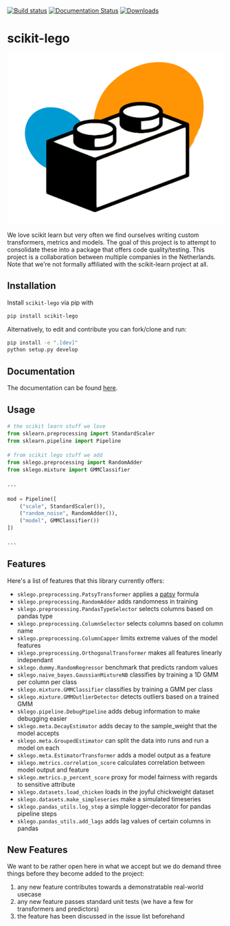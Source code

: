 [![Build status](https://github.com/koaning/scikit-lego/workflows/Unit%20Tests/badge.svg)](https://github.com/{github_id}/{repository}/workflows/{workflow_name}/badge.svg)
[![Documentation Status](https://readthedocs.org/projects/scikit-lego/badge/?version=latest)](https://scikit-lego.readthedocs.io/en/latest/?badge=latest)
[![Downloads](https://pepy.tech/badge/scikit-lego/month)](https://pepy.tech/project/scikit-lego/month)

# scikit-lego

![](images/logo.png)

We love scikit learn but very often we find ourselves writing
custom transformers, metrics and models. The goal of this project
is to attempt to consolidate these into a package that offers
code quality/testing. This project is a collaboration between
multiple companies in the Netherlands. Note that we're not formally
affiliated with the scikit-learn project at all.

## Installation

Install `scikit-lego` via pip with

```bash
pip install scikit-lego
```

Alternatively, to edit and contribute you can fork/clone and run:

```bash
pip install -e ".[dev]"
python setup.py develop
```

## Documentation

The documentation can be found [here](https://scikit-lego.readthedocs.io/).

## Usage

```python
# the scikit learn stuff we love
from sklearn.preprocessing import StandardScaler
from sklearn.pipeline import Pipeline

# from scikit lego stuff we add
from sklego.preprocessing import RandomAdder
from sklego.mixture import GMMClassifier

...

mod = Pipeline([
    ("scale", StandardScaler()),
    ("random_noise", RandomAdder()),
    ("model", GMMClassifier())
])

...
```

## Features

Here's a list of features that this library currently offers:

- `sklego.preprocessing.PatsyTransformer` applies a [patsy](https://patsy.readthedocs.io/en/latest/formulas.html) formula
- `sklego.preprocessing.RandomAdder` adds randomness in training
- `sklego.preprocessing.PandasTypeSelector` selects columns based on pandas type
- `sklego.preprocessing.ColumnSelector` selects columns based on column name
- `sklego.preprocessing.ColumnCapper` limits extreme values of the model features
- `sklego.preprocessing.OrthogonalTransformer` makes all features linearly independant
- `sklego.dummy.RandomRegressor` benchmark that predicts random values
- `sklego.naive_bayes.GaussianMixtureNB` classifies by training a 1D GMM per column per class
- `sklego.mixture.GMMClassifier` classifies by training a GMM per class
- `sklego.mixture.GMMOutlierDetector` detects outliers based on a trained GMM
- `sklego.pipeline.DebugPipeline` adds debug information to make debugging easier
- `sklego.meta.DecayEstimator` adds decay to the sample_weight that the model accepts
- `sklego.meta.GroupedEstimator` can split the data into runs and run a model on each
- `sklego.meta.EstimatorTransformer` adds a model output as a feature
- `sklego.metrics.correlation_score` calculates correlation between model output and feature
- `sklego.metrics.p_percent_score` proxy for model fairness with regards to sensitive attribute
- `sklego.datasets.load_chicken` loads in the joyful chickweight dataset
- `sklego.datasets.make_simpleseries` make a simulated timeseries
- `sklego.pandas_utils.log_step` a simple logger-decorator for pandas pipeline steps
- `sklego.pandas_utils.add_lags` adds lag values of certain columns in pandas

## New Features

We want to be rather open here in what we accept but we do demand three
things before they become added to the project:

1. any new feature contributes towards a demonstratable real-world usecase
2. any new feature passes standard unit tests (we have a few for transformers and predictors)
3. the feature has been discussed in the issue list beforehand
